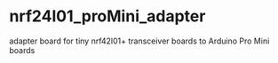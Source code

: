 # nrf24l01_proMini_adapter
adapter board for tiny nrf42l01+ transceiver boards to Arduino Pro Mini boards
